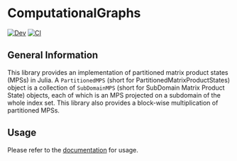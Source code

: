 # ComputationalGraphs

[![Dev](https://img.shields.io/badge/docs-dev-blue.svg)](https://tensor4all.github.io/ComputationalGraphs.jl/dev)
[![CI](https://github.com/tensor4all/ComputationalGraphs.jl/actions/workflows/CI.yml/badge.svg)](https://github.com/tensor4all/ComputationalGraphs.jl/actions/workflows/CI.yml)

## General Information
This library provides an implementation of partitioned matrix product states (MPSs) in Julia. A `PartitionedMPS` (short for PartitionedMatrixProductStates) object is a collection of `SubDomainMPS` (short for SubDomain Matrix Product State) objects, each of which is an MPS projected on a subdomain of the whole index set.
This library also provides a block-wise multiplication of partitioned MPSs.


## Usage

Please refer to the [documentation](https://tensor4all.github.io/ComputationalGraphs.jl/) for usage.